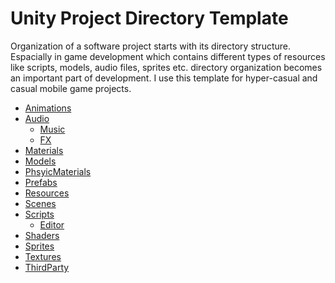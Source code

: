 # Unity Project Directory Template
Organization of a software project starts with its directory structure. Espacially in game development which contains different types of resources like scripts, models, audio files, sprites etc. directory organization becomes an important part of development. I use this template for hyper-casual and casual mobile game projects.

* [Animations]()
* [Audio]()
  * [Music]() 
  * [FX]() 
* [Materials]()
* [Models]()
* [PhsyicMaterials]()
* [Prefabs]()
* [Resources]()
* [Scenes]()
* [Scripts]()
  * [Editor]() 
* [Shaders]()
* [Sprites]()
* [Textures]()
* [ThirdParty]()
